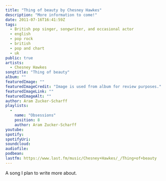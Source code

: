 ```yaml
---
title: "Thing of beauty by Chesney Hawkes"
description: "More information to come!"
date: 2011-07-16T16:41:59Z
tags:
  - British pop singer, songwriter, and occasional actor
  - english
  - pop rock
  - british
  - pop and chart
  - uk
public: true
artists:
  - Chesney Hawkes
songtitle: "Thing of beauty"
album: ""
featuredImage: ""
featuredImageCredit: "Image is used from album for review purposes."
featuredImageLink: ""
featuredImageAlt: ""
author: Aram Zucker-Scharff
playlists:
  -
    name: "Obsessions"
    position: 8
    author: Aram Zucker-Scharff
youtube: 
spotify: 
spotifyUri: 
soundcloud:
audiofile:
podbean:
lastfm: https://www.last.fm/music/Chesney+Hawkes/_/Thing+of+beauty
---
```


A song I plan to write more about.
		
